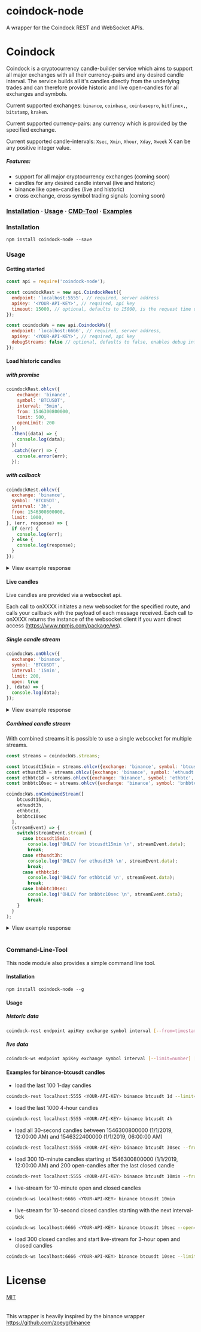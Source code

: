 # coindock-node
A wrapper for the Coindock REST and WebSocket APIs.


# Coindock 
Coindock is a cryptocurrency candle-builder service which aims to support all major exchanges with all their currency-pairs and any desired candle interval. The service builds all it's candles directly from the underlying trades and can therefore provide historic and live open-candles for all exchanges and symbols.

Current supported exchanges: `binance`, `coinbase`, `coinbasepro`, `bitfinex,`, `bitstamp`, `kraken`.

Current supported currency-pairs: any currency which is provided by the specified exchange.

Current supported candle-intervals: `Xsec`, `Xmin`, `Xhour`, `Xday`, `Xweek` X can be any positive integer value.


##### Features:
- support for all major cryptocurrency exchanges (coming soon)
- candles for any desired candle interval (live and historic)
- binance like open-candles (live and historic)
- cross exchange, cross symbol trading signals (coming soon)


### [Installation](#Installation) · [Usage](#usage) · [CMD-Tool](#Command-Line-Tool) · [Examples](https://github.com/tommuhm/coindock-node/tree/master/src/examples)


### Installation
```
npm install coindock-node --save
```

### Usage

#### Getting started
```javascript
const api = require('coindock-node');

const coindockRest = new api.CoindockRest({
  endpoint: 'localhost:5555', // required, server address
  apiKey: '<YOUR-API-KEY>', // required, api key
  timeout: 15000, // optional, defaults to 15000, is the request time out in milliseconds
});

const coindockWs = new api.CoindockWs({
  endpoint: 'localhost:6666', // required, server address,
  apiKey: '<YOUR-API-KEY>', // required, api key
  debugStreams: false // optional, defaults to false, enables debug information for candles
});
```

#### Load historic candles 

##### with promise
```js
coindockRest.ohlcv({
    exchange: 'binance',
    symbol: 'BTCUSDT',
    interval: '5min',
    from: 1546300800000,
    limit: 500,
    openLimit: 200
  })
  .then((data) => {
    console.log(data);
  })
  .catch((err) => {
    console.error(err);
  });
```

##### with callback
```js
coindockRest.ohlcv({
  exchange: 'binance',
  symbol: 'BTCUSDT',
  interval: '3h',
  from: 1546300800000,
  limit: 1000,
}, (err, response) => {
  if (err) {
    console.log(err);
  } else {
    console.log(response);
  }
});
```

<details>
 <summary>View example response</summary>

```js
[ { time: '2019-01-01T00:00:00.000Z',
    open: 3701.23,
    high: 3713,
    low: 3684.22,
    close: 3689.69,
    volume: 4805769.04920241,
    amount: 1299.906535,
    nrtrades: '10090',
    firstid: '82541550',
    lastid: '82551639',
    openTime: 1546300800000,
    closeTime: 1546308000000,
    intervalMs: 7200000,
    isClosed: true },
  { time: '2019-01-01T02:00:00.000Z',
    open: 3689.67,
    high: 3699.77,
    low: 3675.04,
    close: 3693.13,
    volume: 6244466.01946716,
    amount: 1692.016999,
    nrtrades: '11550',
    firstid: '82551640',
    lastid: '82563189',
    openTime: 1546308000000,
    closeTime: 1546315200000,
    intervalMs: 7200000,
    isClosed: true },
  { time: '2019-01-01T04:00:00.000Z',
    open: 3692.32,
    high: 3986.5,
    low: 3692.32,
    close: 3692.95,
    volume: 710.44948553,
    amount: 0.19237,
    nrtrades: '3',
    firstid: '82563190',
    lastid: '82563192',
    openTime: 1546315200000,
    closeTime: 1546315202000,
    intervalMs: 7200000,
    isClosed: false },
  { time: '2019-01-01T04:00:00.000Z',
    open: 3692.32,
    high: 3986.5,
    low: 3692.32,
    close: 3693.43,
    volume: 1449.13548553,
    amount: 0.39237,
    nrtrades: '4',
    firstid: '82563190',
    lastid: '82563193',
    openTime: 1546315200000,
    closeTime: 1546315203000,
    intervalMs: 7200000,
    isClosed: false },
  { time: '2019-01-01T04:00:00.000Z',
    open: 3692.32,
    high: 3986.5,
    low: 3692.32,
    close: 3693.43,
    volume: 1787.54231585,
    amount: 0.483994,
    nrtrades: '5',
    firstid: '82563190',
    lastid: '82563194',
    openTime: 1546315200000,
    closeTime: 1546315204000,
    intervalMs: 7200000,
    isClosed: false },
  { time: '2019-01-01T04:00:00.000Z',
    open: 3692.32,
    high: 3986.5,
    low: 3692.32,
    close: 3693.41,
    volume: 1859.45670196,
    amount: 0.5034649999999999,
    nrtrades: '6',
    firstid: '82563190',
    lastid: '82563195',
    openTime: 1546315200000,
    closeTime: 1546315206000,
    intervalMs: 7200000,
    isClosed: false } ]
```
</details>


#### Live candles 

Live candles are provided via a websocket api.

Each call to onXXXX initiates a new websocket for the specified route, and calls your callback with the payload of each message received.  Each call to onXXXX returns the instance of the websocket client if you want direct access (https://www.npmjs.com/package/ws).

##### Single candle stream
```js
coindockWs.onOhlcv({
  exchange: 'binance',
  symbol: 'BTCUSDT',
  interval: '15min',
  limit: 200,
  open: true
}, (data) => {
  console.log(data);
});
```

<details>
 <summary>View example response</summary>
  
  ```js
  
  ```
</details>

##### Combined candle stream

With combined streams it is possible to use a single websocket for multiple streams.
 
```js
const streams = coindockWs.streams;

const btcusdt15min = streams.ohlcv({exchange: 'binance', symbol: 'btcusdt', interval: '15min', limit: 200, open: false});
const ethusdt3h = streams.ohlcv({exchange: 'binance', symbol: 'ethusdt', interval: '3h', limit: 5});
const ethbtc1d = streams.ohlcv({exchange: 'binance', symbol: 'ethbtc', interval: '1d', limit: 200, open: true});
const bnbbtc10sec = streams.ohlcv({exchange: 'binance', symbol: 'bnbbtc', interval: '1sec'});

coindockWs.onCombinedStream([
    btcusdt15min,
    ethusdt3h,
    ethbtc1d,
    bnbbtc10sec
  ],
  (streamEvent) => {
    switch(streamEvent.stream) {
      case btcusdt15min:
        console.log('OHLCV for btcusdt15min \n', streamEvent.data);
        break;
      case ethusdt3h:
        console.log('OHLCV for ethusdt3h \n', streamEvent.data);
        break;
      case ethbtc1d:
        console.log('OHLCV for ethbtc1d \n', streamEvent.data);
        break;
      case bnbbtc10sec:
        console.log('OHLCV for bnbbtc10sec \n', streamEvent.data);
        break;
    }
  }
);
```
<details>
 <summary>View example response</summary>
</details>

<br>

### Command-Line-Tool

This node module also provides a simple command line tool.

#### Installation
```
npm install coindock-node --g
```

#### Usage 

##### historic data

```bash
coindock-rest endpoint apiKey exchange symbol interval [--from=timestampMs] [--to=timestampMs] [--limit=number] [--openLimit=number]
```

##### live data

```bash
coindock-ws endpoint apiKey exchange symbol interval [--limit=number] [--open=boolean]
```

#### Examples for binance-btcusdt candles

- load the last 100 1-day candles

```bash
coindock-rest localhost:5555 <YOUR-API-KEY> binance btcusdt 1d --limit=100
```

- load the last 1000 4-hour candles

```bash
coindock-rest localhost:5555 <YOUR-API-KEY> binance btcusdt 4h
```

- load all 30-second candles between 1546300800000 (1/1/2019, 12:00:00 AM) and 1546322400000 (1/1/2019, 06:00:00 AM)

```bash
coindock-rest localhost:5555 <YOUR-API-KEY> binance btcusdt 30sec --from=1546300800000 --to=1546322400000
```

- load 300 10-minute candles starting at 1546300800000 (1/1/2019, 12:00:00 AM) and 200 open-candles after the last closed candle

```bash
coindock-rest localhost:5555 <YOUR-API-KEY> binance btcusdt 10min --from=1546300800000 --limit=300 --openLimit=200
```

- live-stream for 10-minute open and closed candles

```bash
coindock-ws localhost:6666 <YOUR-API-KEY> binance btcusdt 10min 
```

- live-stream for 10-second closed candles starting with the next interval-tick

```bash
coindock-ws localhost:6666 <YOUR-API-KEY> binance btcusdt 10sec --open=false
```

- load 300 closed candles and start live-stream for 3-hour open and closed candles

```bash
coindock-ws localhost:6666 <YOUR-API-KEY> binance btcusdt 10sec --limit=300 --open=true
```


# License
[MIT](LICENSE)\
\
\
This wrapper is heavily inspired by the binance wrapper https://github.com/zoeyg/binance
